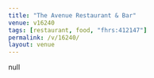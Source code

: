 ```yaml
---
title: "The Avenue Restaurant & Bar"
venue: v16240
tags: [restaurant, food, "fhrs:412147"]
permalink: /v/16240/
layout: venue
---
```

null